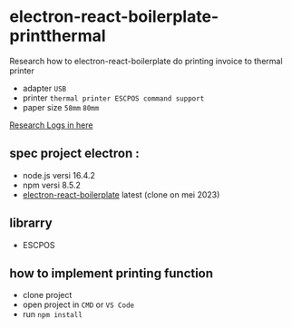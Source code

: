 # electron-react-boilerplate-printthermal
Research how to electron-react-boilerplate do printing invoice to thermal printer
- adapter `USB` 
- printer  `thermal printer ESCPOS command support`
- paper size `58mm` `80mm`

[Research Logs in here](https://github.com/denitiawan/research-electron-react-boilerplate-printthermal/blob/main/research-logs.md)

## spec project electron :
- node.js versi 16.4.2
- npm versi 8.5.2
- [electron-react-boilerplate](https://github.com/electron-react-boilerplate/electron-react-boilerplate) latest (clone on mei 2023)

## librarry
- ESCPOS 

## how to implement printing function
- clone project
- open project in `CMD` or `VS Code`
- run `npm install `



